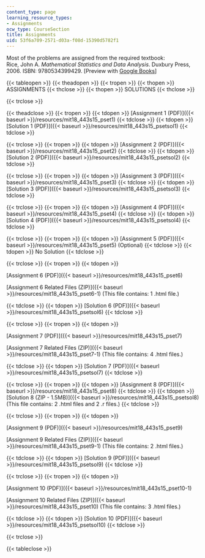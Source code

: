 ```yaml
---
content_type: page
learning_resource_types:
- Assignments
ocw_type: CourseSection
title: Assignments
uid: 53f6a709-2571-d03a-f08d-15390d5782f1
---
```


Most of the problems are assigned from the required textbook:  
Rice, John A. _Mathematical Statistics and Data Analysis_. Duxbury Press, 2006. ISBN: 9780534399429. \[Preview with [Google Books](http://books.google.com/books?id=EKA-yeX2GVgC&printsec=frontcover)\]

{{< tableopen >}}
{{< theadopen >}}
{{< tropen >}}
{{< thopen >}}
ASSIGNMENTS
{{< thclose >}}
{{< thopen >}}
SOLUTIONS
{{< thclose >}}

{{< trclose >}}

{{< theadclose >}}
{{< tropen >}}
{{< tdopen >}}
[Assignment 1 (PDF)]({{< baseurl >}}/resources/mit18_443s15_pset1)
{{< tdclose >}}
{{< tdopen >}}
[Solution 1 (PDF)]({{< baseurl >}}/resources/mit18_443s15_psetsol1)
{{< tdclose >}}

{{< trclose >}}
{{< tropen >}}
{{< tdopen >}}
[Assignment 2 (PDF)]({{< baseurl >}}/resources/mit18_443s15_pset2)
{{< tdclose >}}
{{< tdopen >}}
[Solution 2 (PDF)]({{< baseurl >}}/resources/mit18_443s15_psetsol2)
{{< tdclose >}}

{{< trclose >}}
{{< tropen >}}
{{< tdopen >}}
[Assignment 3 (PDF)]({{< baseurl >}}/resources/mit18_443s15_pset3)
{{< tdclose >}}
{{< tdopen >}}
[Solution 3 (PDF)]({{< baseurl >}}/resources/mit18_443s15_psetsol3)
{{< tdclose >}}

{{< trclose >}}
{{< tropen >}}
{{< tdopen >}}
[Assignment 4 (PDF)]({{< baseurl >}}/resources/mit18_443s15_pset4)
{{< tdclose >}}
{{< tdopen >}}
[Solution 4 (PDF)]({{< baseurl >}}/resources/mit18_443s15_psetsol4)
{{< tdclose >}}

{{< trclose >}}
{{< tropen >}}
{{< tdopen >}}
[Assignment 5 (PDF)]({{< baseurl >}}/resources/mit18_443s15_pset5) (Optional)
{{< tdclose >}}
{{< tdopen >}}
No Solution
{{< tdclose >}}

{{< trclose >}}
{{< tropen >}}
{{< tdopen >}}


[Assignment 6 (PDF)]({{< baseurl >}}/resources/mit18_443s15_pset6)

[Assignment 6 Related Files (ZIP)]({{< baseurl >}}/resources/mit18_443s15_pset6-1) (This file contains: 1 .html file.)


{{< tdclose >}}
{{< tdopen >}}
[Solution 6 (PDF)]({{< baseurl >}}/resources/mit18_443s15_psetsol6)
{{< tdclose >}}

{{< trclose >}}
{{< tropen >}}
{{< tdopen >}}


[Assignment 7 (PDF)]({{< baseurl >}}/resources/mit18_443s15_pset7)

[Assignment 7 Related Files (ZIP)]({{< baseurl >}}/resources/mit18_443s15_pset7-1) (This file contains: 4 .html files.)


{{< tdclose >}}
{{< tdopen >}}
[Solution 7 (PDF)]({{< baseurl >}}/resources/mit18_443s15_psetsol7)
{{< tdclose >}}

{{< trclose >}}
{{< tropen >}}
{{< tdopen >}}
[Assignment 8 (PDF)]({{< baseurl >}}/resources/mit18_443s15_pset8)
{{< tdclose >}}
{{< tdopen >}}
[Solution 8 (ZIP - 1.5MB)]({{< baseurl >}}/resources/mit18_443s15_psetsol8) (This file contains: 2 .html files and 2 .r files.)
{{< tdclose >}}

{{< trclose >}}
{{< tropen >}}
{{< tdopen >}}


[Assignment 9 (PDF)]({{< baseurl >}}/resources/mit18_443s15_pset9)

[Assignment 9 Related Files (ZIP)]({{< baseurl >}}/resources/mit18_443s15_pset9-1) (This file contains: 2 .html files.)


{{< tdclose >}}
{{< tdopen >}}
[Solution 9 (PDF)]({{< baseurl >}}/resources/mit18_443s15_psetsol9)
{{< tdclose >}}

{{< trclose >}}
{{< tropen >}}
{{< tdopen >}}


[Assignment 10 (PDF)]({{< baseurl >}}/resources/mit18_443s15_pset10-1)

[Assignment 10 Related Files (ZIP)]({{< baseurl >}}/resources/mit18_443s15_pset10) (This file contains: 3 .html files.)


{{< tdclose >}}
{{< tdopen >}}
[Solution 10 (PDF)]({{< baseurl >}}/resources/mit18_443s15_psetsol10)
{{< tdclose >}}

{{< trclose >}}

{{< tableclose >}}